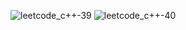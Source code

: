 ![leetcode_c++-39](https://github.com/user-attachments/assets/58d39450-a557-42ed-82ea-5a5ec55ef87e)
![leetcode_c++-40](https://github.com/user-attachments/assets/09edca5a-fa76-40ac-ab44-9cf5472e3cd9)


